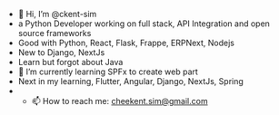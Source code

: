 - 👋 Hi, I’m @ckent-sim
- a Python Developer working on full stack, API Integration and open source frameworks
- Good with Python, React, Flask, Frappe, ERPNext, Nodejs
- New to Django, NextJs
- Learn but forgot about Java
- 🌱 I’m currently learning SPFx to create web part
- Next in my learning, Flutter, Angular, Django, NextJs, Spring
- - 📫 How to reach me: cheekent.sim@gmail.com
